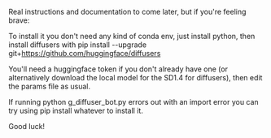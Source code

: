 Real instructions and documentation to come later, but if you're feeling brave:

To install it you don't need any kind of conda env, just install python, then install diffusers with pip install --upgrade git+https://github.com/huggingface/diffusers

You'll need a huggingface token if you don't already have one (or alternatively download the local model for the SD1.4 for diffusers), then edit the params file as usual.

If running python g_diffuser_bot.py errors out with an import error you can try using pip install whatever to install it.

Good luck!
